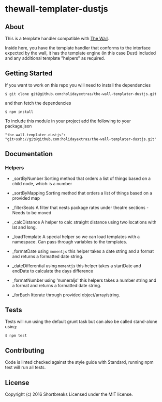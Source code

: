 # thewall-templater-dustjs

## About

This is a template handler compatible with [The Wall](https://github.com/holidayextras/the-wall).

Inside here, you have the template handler that conforms to the interface expected by the wall, it has the template engine (in this case Dust) included and any additional template "helpers" as required.

## Getting Started

If you want to work on this repo you will need to install the dependencies

```
$ git clone git@github.com:holidayextras/the-wall-templater-dustjs.git
```

and then fetch the dependencies

```
$ npm install
```

To include this module in your project add the following to your package.json

```
"the-wall-templater-dustjs": "git+ssh://git@github.com:holidayextras/the-wall-templater-dustjs.git"
```


## Documentation

### Helpers

- _sortByNumber
	Sorting method that orders a list of things based on a child node, which is a number

- _sortByMapping
	Sorting method that orders a list of things based on a provided map

- _filterSeats
	A filter that nests package rates under theatre sections - Needs to be moved

- _calcDistance
	A helper to calc straight distance using two locations with lat and long.

- _loadTemplate
	A special helper so we can load templates with a namespace. Can pass through variables to the templates.

- _formatDate
	using `momentjs` this helper takes a date string and a format and returns a formatted date string.

- _dateDifferential
	using `momentjs` this helper takes a startDate and endDate to calculate the days difference

- _formatNumber
	using 'numeraljs' this helpers takes a number string and a format and returns a formatted date string.

- _forEach
	Itterate through provided object/array/string.

## Tests

Tests will run using the default grunt task but can also be called stand-alone using:
```
$ npm test
```

## Contributing

Code is linted checked against the style guide with Standard, running npm test will run all tests.


## License
Copyright (c) 2016 Shortbreaks
Licensed under the MIT license.

